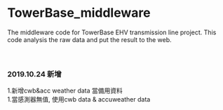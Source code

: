 # TowerBase_middleware
The middleware code for TowerBase EHV transmission line project. This code analysis the raw data and put the result to the web.<br>
<br><br>

### 2019.10.24 新增
1.新增cwb&acc weather data 當備用資料<br>
1.當感測器無值, 使用cwb data & accuweather data<br>
